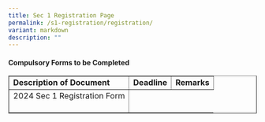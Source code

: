 ```yaml
---
title: Sec 1 Registration Page
permalink: /s1-registration/registration/
variant: markdown
description: ""
---
```

<h4>Compulsory Forms to be Completed</h4>
<table border="1" align="center" style="border-collapse: collapse; width: 100%;">
	<tbody>
		<tr>
			<td style="font-weight: bold;">Description of Document</td>
			<td style="font-weight: bold;">Deadline</td>
			<td style="font-weight: bold;">Remarks</td>
		</tr>
		<tr>
			<td>2024 Sec 1 Registration Form<br><br><a href="https://vle.learning.moe.edu.sg/login"></a></td>
		</tr>
	</tbody>
	</table>